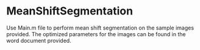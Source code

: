 # MeanShiftSegmentation
Use Main.m file to perform mean shift segmentation on the sample images provided. The optimized parameters for the images can be found in the word document provided.
